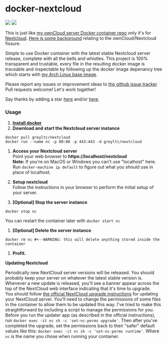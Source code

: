 # docker-nextcloud
[![](https://images.microbadger.com/badges/version/greyltc/nextcloud.svg)](http://microbadger.com/images/greyltc/nextcloud) [![](https://images.microbadger.com/badges/image/greyltc/nextcloud.svg)](https://microbadger.com/images/greyltc/nextcloud)

This is just like [my ownCloud server Docker container repo](https://github.com/greyltc/docker-owncloud/) only it's for [Nextcloud](https://nextcloud.com). [Here is some background](http://fortune.com/2016/06/03/what-happened-to-owncloud/) relating to the ownCloud/Nextcloud fissure.

Simple to use Docker container with the latest stable Nextcloud server release, complete with all the bells and whistles. This project is 100% transparent and trustable, every file in the resulting docker image is traceable and inspectable by following up the docker image depenancy tree which starts with [my Arch Linux base image](https://github.com/greyltc/docker-archlinux).

Please report any issues or improvement ideas to [the github issue tracker](https://github.com/greyltc/docker-nextcloud/issues)  
Pull requests welcome! Let's work together!

Say thanks by adding a star [here](https://github.com/greyltc/docker-nextcloud/) and/or [here](https://registry.hub.docker.com/u/greyltc/nextcloud/).

### Usage

1. [**Install docker**](https://docs.docker.com/installation/)
1. **Download and start the Nextcloud server instance**  

  ```
docker pull greyltc/nextcloud
docker run --name nc -p 80:80 -p 443:443 -d greyltc/nextcloud
```
1. **Access your Nextcloud server**  
Point your web browser to __https://localhost/nextcloud__  
__Note:__ If you're on MacOS or Windows you can't use "localhost" here. Run `docker-machine ip default` to figure out what you should use in place of localhost.
1. **Setup nextcloud**  
Follow the instructions in your browser to perform the initial setup of your server.

1. **[Optional] Stop the server instance**

  ```
docker stop nc
```
You can restart the container later with `docker start nc`
1. **[Optional] Delete the server instance**  

  ```
docker rm nc #<--WARNING: this will delete anything stored inside the container
```
1. **Profit.**

**Updating Nextcloud**

Periodically new NextCloud server versions will be released. You should probably keep your server on whatever the latest stable version is. Whenever a new update is released, you'll see a banner appear across the top of the NextCloud web interface indicating that it's time to upgrade.   
You should follow [the official NextCloud upgrade instructions](https://docs.nextcloud.com/server/11/admin_manual/maintenance/update.html) for updating your NextCloud server. You'll need to change the permissions of some files in the container to allow them to be updated this way. I've tried to make this straightforward by including a script to manage the permissions for you. Before you run the updater app (as described in the official instructions), run `docker exec -it nc sh -c 'set-nc-perms upgrade'`. Then after you've completed the upgrade, set the permissions back to their "safer" default values like this: `docker exec -it nc sh -c 'set-nc-perms runtime'`. Where `nc` is the name you chose when running your container.

